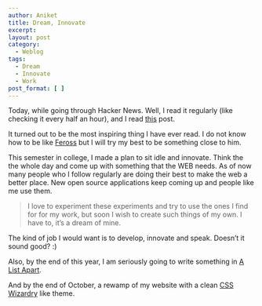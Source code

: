```yaml
---
author: Aniket
title: Dream, Innovate
excerpt:
layout: post
category:
  - Weblog
tags:
  - Dream
  - Innovate
  - Work
post_format: [ ]
---
```

Today, while going through Hacker News. Well, I read it regularly (like checking it every half an hour), and I read [this][1] post.

It turned out to be the most inspiring thing I have ever read. I do not know how to be like [Feross][2] but I will try my best to be something close to him.

This semester in college, I made a plan to sit idle and innovate. Think the the whole day and come up with something that the WEB needs. As of now many people who I follow regularly are doing their best to make the web a better place. New open source applications keep coming up and people like me use them.

> I love to experiment these experiments and try to use the ones I find for for my work, but soon I wish to create such things of my own. I have to, it’s a dream of mine.

The kind of job I would want is to develop, innovate and speak. Doesn’t it sound good? :)

Also, by the end of this year, I am seriously going to write something in [A List Apart][3].

And by the end of October, a rewamp of my website with a clean [CSS Wizardry][4] like theme.

 [1]: http://nymag.com/news/features/silicon-valley-2011-9/ "Post."
 [2]: http://www.feross.org/ "Feross"
 [3]: http://www.alistapart.com/ "A List Apart"
 [4]: http://csswizardry.com/ "CSS Wizardry"